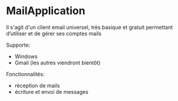 # MailApplication

Il s'agit d'un client email universel, très basique et gratuit permettant d’utiliser et de gérer ses comptes mails

Supporte:
- Windows 
- Gmail (les autres viendront bientôt)


Fonctionnalités: 
- réception de mails 
- écriture et envoi de messages 



